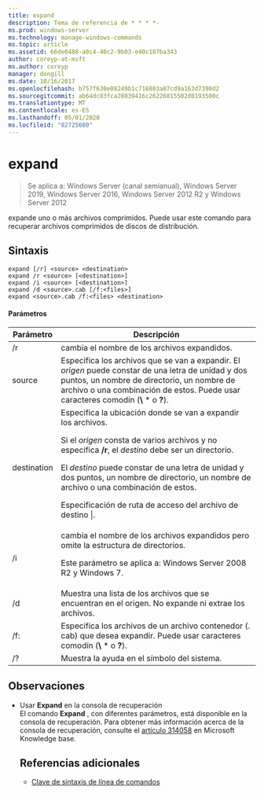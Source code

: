 ```yaml
---
title: expand
description: Tema de referencia de * * * *-
ms.prod: windows-server
ms.technology: manage-windows-commands
ms.topic: article
ms.assetid: 66de0488-a0c4-40c2-9b03-e40c107ba343
author: coreyp-at-msft
ms.author: coreyp
manager: dongill
ms.date: 10/16/2017
ms.openlocfilehash: b757f630e08249b1c716803a07cd9a163d7398d2
ms.sourcegitcommit: ab64dc83fca28039416c26226815502d0193500c
ms.translationtype: MT
ms.contentlocale: es-ES
ms.lasthandoff: 05/01/2020
ms.locfileid: "82725680"
---
```

# <a name="expand"></a>expand

> Se aplica a: Windows Server (canal semianual), Windows Server 2019, Windows Server 2016, Windows Server 2012 R2 y Windows Server 2012

expande uno o más archivos comprimidos. Puede usar este comando para recuperar archivos comprimidos de discos de distribución.  
## <a name="syntax"></a>Sintaxis  
```  
expand [/r] <source> <destination>  
expand /r <source> [<destination>]  
expand /i <source> [<destination>]  
expand /d <source>.cab [/f:<files>]  
expand <source>.cab /f:<files> <destination>  
```  
#### <a name="parameters"></a>Parámetros  

|  Parámetro  |                                                                                                                                                                   Descripción                                                                                                                                                                    |
|-------------|--------------------------------------------------------------------------------------------------------------------------------------------------------------------------------------------------------------------------------------------------------------------------------------------------------------------------------------------------|
|     /r      |                                                                                                                                                             cambia el nombre de los archivos expandidos.                                                                                                                                                              |
|   source    |                                                                              Especifica los archivos que se van a expandir. El *origen* puede constar de una letra de unidad y dos puntos, un nombre de directorio, un nombre de archivo o una combinación de estos. Puede usar caracteres comodín (**\\** \* o **?**).                                                                               |
| destination | Especifica la ubicación donde se van a expandir los archivos.<p>Si el *origen* consta de varios archivos y no especifica **/r**, el *destino* debe ser un directorio.<p>El *destino* puede constar de una letra de unidad y dos puntos, un nombre de directorio, un nombre de archivo o una combinación de estos.<p>Especificación de ruta de acceso del archivo de destino &#124;. |
|     /i      |                                                                                                   cambia el nombre de los archivos expandidos pero omite la estructura de directorios.<p>Este parámetro se aplica a: Windows Server 2008 R2 y Windows 7.                                                                                                    |
|     /d      |                                                                                                                              Muestra una lista de los archivos que se encuentran en el origen. No expande ni extrae los archivos.                                                                                                                              |
|     /f:     |                                                                                                                 Especifica los archivos de un archivo contenedor (. cab) que desea expandir. Puede usar caracteres comodín (**\\** \* o **?**).                                                                                                                 |
|     /?      |                                                                                                                                                       Muestra la ayuda en el símbolo del sistema.                                                                                                                                                       |

## <a name="remarks"></a>Observaciones  
- Usar **Expand** en la consola de recuperación  
  El comando **Expand** , con diferentes parámetros, está disponible en la consola de recuperación. Para obtener más información acerca de la consola de recuperación, consulte el [artículo 314058](https://support.microsoft.com/kb/314058) en Microsoft Knowledge base.  
  ## <a name="additional-references"></a>Referencias adicionales  
  - [Clave de sintaxis de línea de comandos](command-line-syntax-key.md)  
